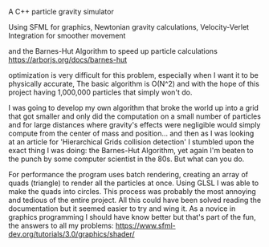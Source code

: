 A C++ particle gravity simulator

Using SFML for graphics, Newtonian gravity calculations, Velocity-Verlet Integration for smoother movement

and the Barnes-Hut Algorithm to speed up particle calculations
https://arborjs.org/docs/barnes-hut

optimization is very difficult for this problem, especially when I want it to be physically accurate, 
The basic algorithm is O(N^2) and with the hope of this project having 1,000,000 particles that simply won't do.  

I was going to develop my own algorithm that broke the world up into a grid that got smaller and only did the computation on a small number of particles and for large distances where gravity's effects were negligible would simply compute from the center of mass and position...
and then as I was looking at an article for 'Hierarchical Grids collision detection' I stumbled upon the exact thing I was doing: the Barnes-Hut Algorithm, yet again I'm beaten to the punch by some computer scientist in the 80s. But what can you do.

For performance the program uses batch rendering, creating an array of quads (triangle) to render all the particles at once. Using GLSL I was able to make the quads into circles. 
This process was probably the most annoying and tedious of the entire project. All this could have been solved reading the documentation but it seemed easier to try and wing it. As a novice in graphics programming I should have know better but that's part of the fun, the answers to all my problems: https://www.sfml-dev.org/tutorials/3.0/graphics/shader/